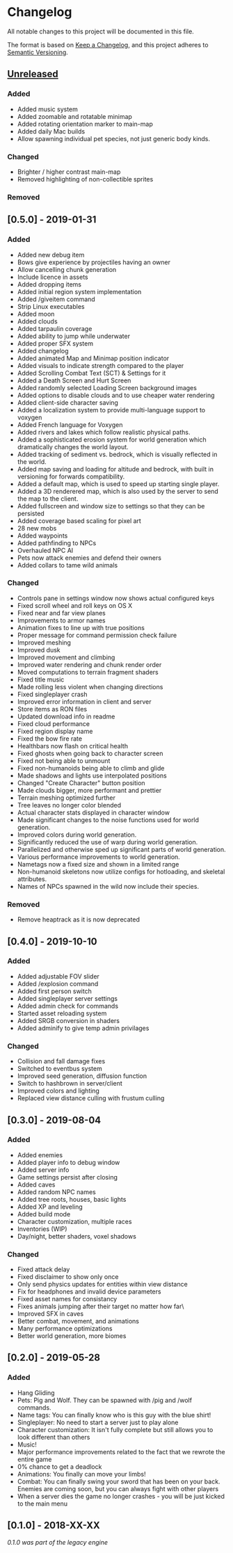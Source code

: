 # Changelog

All notable changes to this project will be documented in this file.

The format is based on [Keep a Changelog](https://keepachangelog.com/en/1.0.0/),
and this project adheres to [Semantic Versioning](https://semver.org/spec/v2.0.0.html).

## [Unreleased]

### Added

- Added music system
- Added zoomable and rotatable minimap
- Added rotating orientation marker to main-map
- Added daily Mac builds
- Allow spawning individual pet species, not just generic body kinds.

### Changed
- Brighter / higher contrast main-map
- Removed highlighting of non-collectible sprites

### Removed

## [0.5.0] - 2019-01-31

### Added

- Added new debug item
- Bows give experience by projectiles having an owner
- Allow cancelling chunk generation
- Include licence in assets
- Added dropping items
- Added initial region system implementation
- Added /giveitem command
- Strip Linux executables
- Added moon
- Added clouds
- Added tarpaulin coverage
- Added ability to jump while underwater
- Added proper SFX system
- Added changelog
- Added animated Map and Minimap position indicator
- Added visuals to indicate strength compared to the player
- Added Scrolling Combat Text (SCT) & Settings for it
- Added a Death Screen and Hurt Screen
- Added randomly selected Loading Screen background images
- Added options to disable clouds and to use cheaper water rendering
- Added client-side character saving
- Added a localization system to provide multi-language support
  to voxygen
- Added French language for Voxygen
- Added rivers and lakes which follow realistic physical paths.
- Added a sophisticated erosion system for world generation which
  dramatically changes the world layout.
- Added tracking of sediment vs. bedrock, which is visually reflected in the
  world.
- Added map saving and loading for altitude and bedrock, with built in
  versioning for forwards compatibility.
- Added a default map, which is used to speed up starting single player.
- Added a 3D renderered map, which is also used by the server to send the map
  to the client.
- Added fullscreen and window size to settings so that they can be persisted
- Added coverage based scaling for pixel art
- 28 new mobs
- Added waypoints
- Added pathfinding to NPCs
- Overhauled NPC AI
- Pets now attack enemies and defend their owners
- Added collars to tame wild animals

### Changed

- Controls pane in settings window now shows actual configured keys
- Fixed scroll wheel and roll keys on OS X
- Fixed near and far view planes
- Improvements to armor names
- Animation fixes to line up with true positions
- Proper message for command permission check failure
- Improved meshing
- Improved dusk
- Improved movement and climbing
- Improved water rendering and chunk render order
- Moved computations to terrain fragment shaders
- Fixed title music
- Made rolling less violent when changing directions
- Fixed singleplayer crash
- Improved error information in client and server
- Store items as RON files
- Updated download info in readme
- Fixed cloud performance
- Fixed region display name
- Fixed the bow fire rate
- Healthbars now flash on critical health
- Fixed ghosts when going back to character screen
- Fixed not being able to unmount
- Fixed non-humanoids being able to climb and glide
- Made shadows and lights use interpolated positions
- Changed "Create Character" button position
- Made clouds bigger, more performant and prettier
- Terrain meshing optimized further
- Tree leaves no longer color blended
- Actual character stats displayed in character window
- Made significant changes to the noise functions used for world generation.
- Improved colors during world generation.
- Significantly reduced the use of warp during world generation.
- Parallelized and otherwise sped up significant parts of world generation.
- Various performance improvements to world generation.
- Nametags now a fixed size and shown in a limited range
- Non-humanoid skeletons now utilize configs for hotloading, and skeletal attributes.
- Names of NPCs spawned in the wild now include their species.

### Removed

- Remove heaptrack as it is now deprecated

## [0.4.0] - 2019-10-10

### Added

- Added adjustable FOV slider
- Added /explosion command
- Added first person switch
- Added singleplayer server settings
- Added admin check for commands
- Started asset reloading system
- Added SRGB conversion in shaders
- Added adminify to give temp admin privilages

### Changed

- Collision and fall damage fixes
- Switched to eventbus system
- Improved seed generation, diffusion function
- Switch to hashbrown in server/client
- Improved colors and lighting
- Replaced view distance culling with frustum culling

## [0.3.0] - 2019-08-04

### Added

- Added enemies
- Added player info to debug window
- Added server info
- Game settings persist after closing
- Added caves
- Added random NPC names
- Added tree roots, houses, basic lights
- Added XP and leveling
- Added build mode
- Character customization, multiple races
- Inventories (WIP)
- Day/night, better shaders, voxel shadows

### Changed

- Fixed attack delay
- Fixed disclaimer to show only once
- Only send physics updates for entities within view distance
- Fix for headphones and invalid device parameters
- Fixed asset names for consistancy
- Fixes animals jumping after their target no matter how far\
- Improved SFX in caves
- Better combat, movement, and animations
- Many performance optimizations
- Better world generation, more biomes

## [0.2.0] - 2019-05-28

### Added

- Hang Gliding
- Pets: Pig and Wolf. They can be spawned with /pig and /wolf commands.
- Name tags: You can finally know who is this guy with the blue shirt!
- Singleplayer: No need to start a server just to play alone
- Character customization: It isn't fully complete but still allows you to look different than others
- Music!
- Major performance improvements related to the fact that we rewrote the entire game
- 0% chance to get a deadlock
- Animations: You finally can move your limbs!
- Combat: You can finally swing your sword that has been on your back. Enemies are coming soon, but you can always fight with other players
- When a server dies the game no longer crashes - you will be just kicked to the main menu

## [0.1.0] - 2018-XX-XX

_0.1.0 was part of the legacy engine_

[unreleased]: https://gitlab.com/veloren/veloren/compare?from=v0.5.0&to=master
[0.0.5]: https://gitlab.com/veloren/veloren/compare?from=v0.4.0&to=v0.5.0
[0.0.4]: https://gitlab.com/veloren/veloren/compare?from=v0.3.0&to=v0.4.0
[0.0.3]: https://gitlab.com/veloren/veloren/compare?from=v0.2.0&to=v0.3.0
[0.0.2]: https://gitlab.com/veloren/veloren/compare?from=7d17f8b67a2a6d5aa00730f028cedc430fd5075a&to=v0.2.0
[0.0.1]: https://gitlab.com/veloren/game
